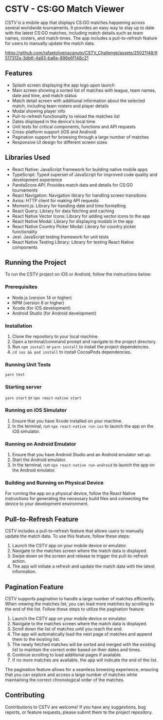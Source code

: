 # CSTV - CS:GO Match Viewer

CSTV is a mobile app that displays CS:GO matches happening across several worldwide tournaments. It provides an easy way to stay up to date with the latest CS:GO matches, including match details such as team names, rosters, and match times. The app includes a pull-to-refresh feature for users to manually update the match data.



https://github.com/rafaeloliveiracanuto/CSTV_Challenge/assets/25021148/9517312a-3db6-4a93-ba6e-896e6f148c21



## Features

- Splash screen displaying the app logo upon launch
- Main screen showing a sorted list of matches with league, team names, date and time, and match status
- Match detail screen with additional information about the selected match, including team rosters and player details
- Modal showing player info
- Pull-to-refresh functionality to reload the matches list
- Dates displayed in the device's local time
- Unit tests for critical components, functions and API requests
- Cross-platform support (iOS and Android)
- Pagination support for browsing through a large number of matches
- Responsive UI design for different screen sizes

## Libraries Used

- React Native: JavaScript framework for building native mobile apps
- TypeScript: Typed superset of JavaScript for improved code quality and development experience
- PandaScore API: Provides match data and details for CS:GO tournaments
- React Navigation: Navigation library for handling screen transitions
- Axios: HTTP client for making API requests
- Moment.js: Library for handling date and time formatting
- React Query: Library for data fetching and caching
- React Native Vector Icons: Library for adding vector icons to the app
- React Native Modal: Library for displaying modals in the app
- React Native Country Picker Modal: Library for country picker functionality
- Jest: JavaScript testing framework for unit tests
- React Native Testing Library: Library for testing React Native components

## Running the Project

To run the CSTV project on iOS or Android, follow the instructions below:

### Prerequisites

- Node.js (version 14 or higher)
- NPM (version 6 or higher)
- Xcode (for iOS development)
- Android Studio (for Android development)

### Installation

1. Clone the repository to your local machine.
2. Open a terminal/command prompt and navigate to the project directory.
3. Run `npm install` or `yarn install` to install the project dependencies.
4. `cd ios && pod install` to install CocoaPods dependencies.

### Running Unit Tests
`yarn test`

### Starting server
`yarn start` or `npx react-native start`

### Running on iOS Simulator

1. Ensure that you have Xcode installed on your machine.
2. In the terminal, run `npx react-native run-ios` to launch the app on the iOS simulator.

### Running on Android Emulator

1. Ensure that you have Android Studio and an Android emulator set up.
2. Start the Android emulator.
3. In the terminal, run `npx react-native run-android` to launch the app on the Android emulator.

### Building and Running on Physical Device

For running the app on a physical device, follow the React Native instructions for generating the necessary build files and connecting the device to your development environment.

## Pull-to-Refresh Feature

CSTV includes a pull-to-refresh feature that allows users to manually update the match data. To use this feature, follow these steps:

1. Launch the CSTV app on your mobile device or emulator.
2. Navigate to the matches screen where the match data is displayed.
3. Swipe down on the screen and release to trigger the pull-to-refresh action.
4. The app will initiate a refresh and update the match data with the latest information.

## Pagination Feature
CSTV supports pagination to handle a large number of matches efficiently. When viewing the matches list, you can load more matches by scrolling to the end of the list. Follow these steps to utilize the pagination feature:

1. Launch the CSTV app on your mobile device or emulator.
2. Navigate to the matches screen where the match data is displayed.
3. Scroll down the list of matches until you reach the end.
4. The app will automatically load the next page of matches and append them to the existing list.
5. The newly fetched matches will be sorted and merged with the existing list to maintain the correct order based on their dates and times.
6. Continue scrolling to load additional pages if available.
7. If no more matches are available, the app will indicate the end of the list.

The pagination feature allows for a seamless browsing experience, ensuring that you can explore and access a large number of matches while maintaining the correct chronological order of the matches.

## Contributing

Contributions to CSTV are welcome! If you have any suggestions, bug reports, or feature requests, please submit them to the project repository.
